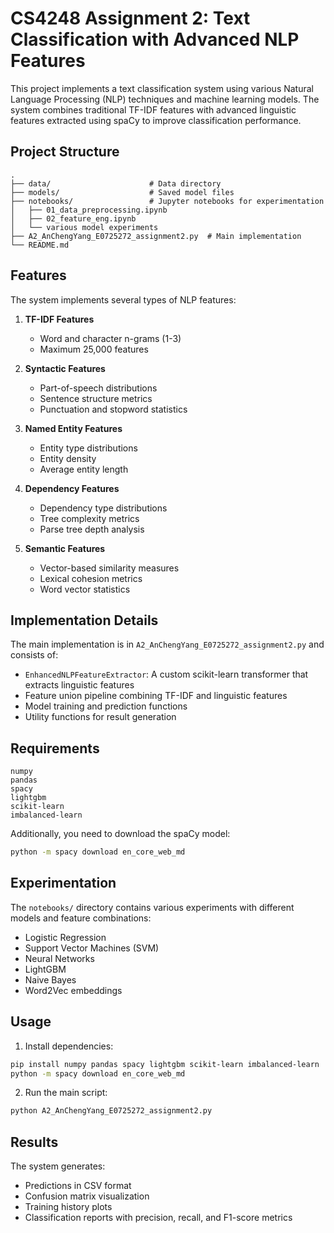 # CS4248 Assignment 2: Text Classification with Advanced NLP Features

This project implements a text classification system using various Natural Language Processing (NLP) techniques and machine learning models. The system combines traditional TF-IDF features with advanced linguistic features extracted using spaCy to improve classification performance.

## Project Structure

```
.
├── data/                      # Data directory
├── models/                    # Saved model files
├── notebooks/                 # Jupyter notebooks for experimentation
│   ├── 01_data_preprocessing.ipynb
│   ├── 02_feature_eng.ipynb
│   └── various model experiments
├── A2_AnChengYang_E0725272_assignment2.py  # Main implementation
└── README.md
```

## Features

The system implements several types of NLP features:

1. **TF-IDF Features**
   - Word and character n-grams (1-3)
   - Maximum 25,000 features

2. **Syntactic Features**
   - Part-of-speech distributions
   - Sentence structure metrics
   - Punctuation and stopword statistics

3. **Named Entity Features**
   - Entity type distributions
   - Entity density
   - Average entity length

4. **Dependency Features**
   - Dependency type distributions
   - Tree complexity metrics
   - Parse tree depth analysis

5. **Semantic Features**
   - Vector-based similarity measures
   - Lexical cohesion metrics
   - Word vector statistics

## Implementation Details

The main implementation is in `A2_AnChengYang_E0725272_assignment2.py` and consists of:

- `EnhancedNLPFeatureExtractor`: A custom scikit-learn transformer that extracts linguistic features
- Feature union pipeline combining TF-IDF and linguistic features
- Model training and prediction functions
- Utility functions for result generation

## Requirements

```
numpy
pandas
spacy
lightgbm
scikit-learn
imbalanced-learn
```

Additionally, you need to download the spaCy model:
```bash
python -m spacy download en_core_web_md
```

## Experimentation

The `notebooks/` directory contains various experiments with different models and feature combinations:

- Logistic Regression
- Support Vector Machines (SVM)
- Neural Networks
- LightGBM
- Naive Bayes
- Word2Vec embeddings

## Usage

1. Install dependencies:
```bash
pip install numpy pandas spacy lightgbm scikit-learn imbalanced-learn
python -m spacy download en_core_web_md
```

2. Run the main script:
```bash
python A2_AnChengYang_E0725272_assignment2.py
```

## Results

The system generates:
- Predictions in CSV format
- Confusion matrix visualization
- Training history plots
- Classification reports with precision, recall, and F1-score metrics 